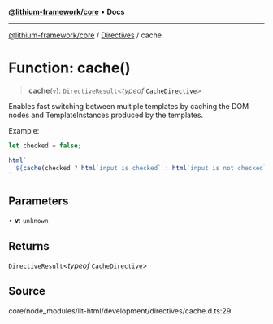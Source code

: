 [**@lithium-framework/core**](../../../README.md) • **Docs**

***

[@lithium-framework/core](../../../README.md) / [Directives](../README.md) / cache

# Function: cache()

> **cache**(`v`): `DirectiveResult`\<*typeof* [`CacheDirective`](../classes/CacheDirective.md)\>

Enables fast switching between multiple templates by caching the DOM nodes
and TemplateInstances produced by the templates.

Example:

```js
let checked = false;

html`
  ${cache(checked ? html`input is checked` : html`input is not checked`)}
`
```

## Parameters

• **v**: `unknown`

## Returns

`DirectiveResult`\<*typeof* [`CacheDirective`](../classes/CacheDirective.md)\>

## Source

core/node\_modules/lit-html/development/directives/cache.d.ts:29
